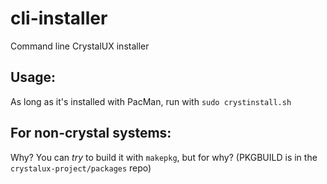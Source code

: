 # cli-installer
Command line CrystalUX installer

## Usage:
As long as it's installed with PacMan, run with `sudo crystinstall.sh`

## For non-crystal systems:
Why? You can *try* to build it with `makepkg`, but for why?
(PKGBUILD is in the `crystalux-project/packages` repo)